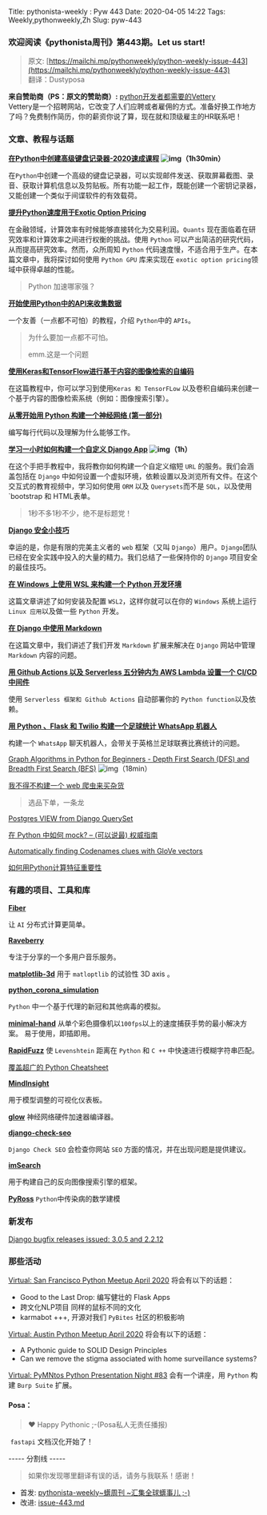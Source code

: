 Title: pythonista-weekly : Pyw 443
Date: 2020-04-05 14:22
Tags: Weekly,pythonweekly,Zh 
Slug: pyw-443

### 欢迎阅读《pythonista周刊》第443期。Let us start!


>原文: [https://mailchi.mp/pythonweekly/python-weekly-issue-443](https://mailchi.mp/pythonweekly/python-weekly-issue-443)  
>翻译：Dustyposa

**来自赞助商（PS：原文的赞助商）:**
[python开发者都需要的Vettery](https://www.vettery.com/tech?utm_source=newsletter&utm_medium=pythonweekly&utm_term=tech&utm_content=grouped&utm_campaign=ad-77579)  
Vettery是一个招聘网站，它改变了人们应聘或者雇佣的方式。准备好换工作地方了吗？免费制作简历，你的薪资你说了算，现在就和顶级雇主的HR联系吧！

### 文章、教程与话题

**[在Python中创建高级键盘记录器-2020速成课程](https://www.youtube.com/watch?v=25um032xgrw) ![img](https://gallery.mailchimp.com/e2e180baf855ac797ef407fc7/images/8def3887-e9e9-4a48-95e0-74045a6a23fc.png)（1h30min）**

在`Python`中创建一个高级的键盘记录器，可以实现邮件发送、获取屏幕截图、录音、获取计算机信息以及剪贴板。所有功能一起工作，既能创建一个密钥记录器，又能创建一个类似于间谍软件的有效载荷。



**[提升Python速度用于Exotic Option Pricing](https://devblogs.nvidia.com/accelerating-python-for-exotic-option-pricing/)**

在金融领域，计算效率有时候能够直接转化为交易利润。`Quants` 现在面临着在研究效率和计算效率之间进行权衡的挑战。使用 `Python` 可以产出简洁的研究代码，从而提高研究效率。然而，众所周知 `Python` 代码速度慢，不适合用于生产。在本篇文章中，我将探讨如何使用 `Python GPU` 库来实现在 `exotic option pricing`领域中获得卓越的性能。

> Python 加速哪家强？

**[开始使用Python中的API来收集数据](https://t.co/DG7vUMOxgT)**

一个友善（一点都不可怕）的教程，介绍 `Python`中的 `APIs`。

> 为什么要加一点都不可怕。
>
> emm.这是一个问题

**[使用Keras和TensorFlow进行基于内容的图像检索的自编码](https://www.pyimagesearch.com/2020/03/30/autoencoders-for-content-based-image-retrieval-with-keras-and-tensorflow/)**

在这篇教程中，你可以学习到使用`Keras 和 TensorFLow` 以及卷积自编码来创建一个基于内容的图像检索系统（例如：图像搜索引擎）。

**[从零开始用 Python 构建一个神经网络 (第一部分)](https://heartbeat.fritz.ai/building-a-neural-network-from-scratch-using-python-part-1-6d399df8d432)**

编写每行代码以及理解为什么能够工作。



**[学习一小时如何构建一个自定义 Django App](https://www.youtube.com/watch?v=ctuSR6UHcuQ) ![img](https://gallery.mailchimp.com/e2e180baf855ac797ef407fc7/images/8def3887-e9e9-4a48-95e0-74045a6a23fc.png)（1h）**

在这个手把手教程中，我将教你如何构建一个自定义缩短 `URL` 的服务。我们会涵盖包括在 `Django` 中如何设置一个虚拟环境，依赖设置以及浏览所有文件。在这个交互式的教育视频中，学习如何使用 `ORM` 以及 `Querysets`而不是 `SQL`，以及使用 `bootstrap 和 HTML表单。

> 1秒不多1秒不少，绝不是标题党！

**[Django 安全小技巧](https://snyk.io/blog/django-security-tips/)**

幸运的是，你是有限的完美主义者的 `web` 框架（又叫 `Django`）用户。`Django`团队已经在安全实践中投入的大量的精力。我们总结了一些保持你的 `Django` 项目安全的最佳技巧。

**[在 Windows 上使用 WSL 来构建一个 Python 开发环境](https://pbpython.com/wsl-python.html)** 

这篇文章讲述了如何安装及配置 `WSL2`，这样你就可以在你的 `Windows` 系统上运行 `Linux 应用`以及做一些 `Python` 开发。

**[在 Django 中使用 Markdown](https://hakibenita.com/django-markdown)**

在这篇文章中，我们讲述了我们开发 `Markdown` 扩展来解决在 `Django` 网站中管理 `Markdown` 内容的问题。

**[用 Github Actions 以及 Serverless 五分钟内为 AWS Lambda  设置一个 CI/CD 中间件](https://t.co/KSOn3tLrIc)**

使用 `Serverless 框架和 Github Actions` 自动部署你的 `Python function`以及依赖。



**[用 Python 、Flask 和 Twilio 构建一个足球统计 WhatsApp 机器人](https://www.twilio.com/blog/build-soccer-stats-whatsapp-chatbot-python-flask-twilio)**

构建一个 `WhatsApp`  聊天机器人，会带关于英格兰足球联赛比赛统计的问题。



[Graph Algorithms in Python for Beginners - Depth First Search (DFS) and Breadth First Search (BFS)](https://www.youtube.com/watch?v=rZUoqMzFA60) ![img](https://gallery.mailchimp.com/e2e180baf855ac797ef407fc7/images/8def3887-e9e9-4a48-95e0-74045a6a23fc.png)（18min）

[我不得不构建一个 web 爬虫来买杂货](https://utkuufuk.com/2020/03/28/grocery-scraping/)

> 选品下单，一条龙

[Postgres VIEW from Django QuerySet](https://schinckel.net/2020/03/03/postgres-view-from-django-queryset/)

[在 Python 中如何 mock? – (可以说最) 权威指南](https://breadcrumbscollector.tech/how-to-mock-in-python-almost-definitive-guide/)

[Automatically finding Codenames clues with GloVe vectors](https://jsomers.net/glove-codenames/)

[如何用Python计算特征重要性](https://machinelearningmastery.com/calculate-feature-importance-with-python/)

### 有趣的项目、工具和库

**[Fiber](https://github.com/uber/fiber)**

让 `AI` 分布式计算更简单。

**[Raveberry](https://github.com/raveberry/raveberry)**

专注于分享的一个多用户音乐服务。

**[matplotlib-3d](https://github.com/rougier/matplotlib-3d)**
用于 `matloptlib` 的试验性 3D axis 。

**[python_corona_simulation](https://github.com/paulvangentcom/python_corona_simulation)**

`Python` 中一个基于代理的新冠和其他病毒的模拟。

**[minimal-hand](https://github.com/CalciferZh/minimal-hand)**
从单个彩色摄像机以`100fps`以上的速度捕获手势的最小解决方案。 易于使用，即插即用。

**[RapidFuzz](https://github.com/rhasspy/rapidfuzz)** 
使 `Levenshtein` 距离在 `Python`  和 `C ++` 中快速进行模糊字符串匹配。

[覆盖超广的  Python Cheatsheet](https://gto76.github.io/python-cheatsheet/)

**[MindInsight](https://github.com/mindspore-ai/mindinsight)** 

用于模型调整的可视化仪表板。

**[glow](https://github.com/pytorch/glow)**
神经网络硬件加速器编译器。

**[django-check-seo](https://github.com/kapt-labs/django-check-seo)**

`Django Check SEO` 会检查你网站 `SEO` 方面的情况，并在出现问题是提供建议。 

**[imSearch](https://github.com/rikenmehta03/imsearch)**

用于构建自己的反向图像搜索引擎的框架。



**[PyRoss](https://github.com/rajeshrinet/pyross)**
`Python`中传染病的数学建模

### 新发布

[Django bugfix releases issued: 3.0.5 and 2.2.12](https://www.djangoproject.com/weblog/2020/apr/01/bugfix-releases/)


### 那些活动

[Virtual: San Francisco Python Meetup April 2020](https://www.meetup.com/sfpython/events/xkwxvqybcgblb/)
将会有以下的话题：

- Good to the Last Drop: 编写健壮的 Flask Apps
- 跨文化NLP项目 同样的鼠标不同的文化
- karmabot +++, 开源对我们 `PyBites` 社区的积极影响


[Virtual: Austin Python Meetup April 2020](https://www.meetup.com/austinpython/events/lgrbmqybcgblb/)
将会有以下的话题：

- A Pythonic guide to SOLID Design Principles
- Can we remove the stigma associated with home surveillance systems?



[Virtual: PyMNtos Python Presentation Night #83](https://www.meetup.com/PyMNtos-Twin-Cities-Python-User-Group/events/269759036/)
会有一个讲座，用 `Python` 构建 `Burp Suite` 扩展。

#### Posa：

> ❤️ Happy Pythonic ;-(Posa私人无责任播报)  

​	`fastapi` 文档汉化开始了！

----- 分割线 -----

> 如果你发现哪里翻译有误的话，请务与我联系！感谢！
>




- 首发: [pythonista-weekly~蠎周刊 ~汇集全球蠎事儿 ;-)](http://weekly.pychina.org/python-weekly/pyw-443.html)
- 改进: [issue-443.md](https://github.com/PyChina/weekly/blob/master/content/python-weekly/issue%23443.md)


